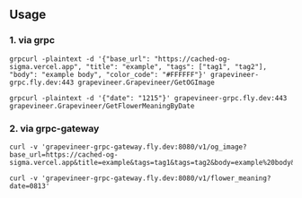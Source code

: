 

## Usage

### 1. via grpc

```shell
grpcurl -plaintext -d '{"base_url": "https://cached-og-sigma.vercel.app", "title": "example", "tags": ["tag1", "tag2"], "body": "example body", "color_code": "#FFFFFF"}' grapevineer-grpc.fly.dev:443 grapevineer.Grapevineer/GetOGImage
```

```shell
grpcurl -plaintext -d '{"date": "1215"}' grapevineer-grpc.fly.dev:443 grapevineer.Grapevineer/GetFlowerMeaningByDate
```

### 2. via grpc-gateway

```shell
curl -v 'grapevineer-grpc-gateway.fly.dev:8080/v1/og_image?base_url=https://cached-og-sigma.vercel.app&title=example&tags=tag1&tags=tag2&body=example%20body&color_code=%23FFFFFF'
```

```shell
curl -v 'grapevineer-grpc-gateway.fly.dev:8080/v1/flower_meaning?date=0813'
```